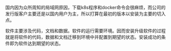 国内因为众所周知的局域网原因，下载k8s程序和docker命令会很麻烦，而公司的发行版客户主要还是以国内用户为主，所以打算在最初的版本以安装为主要的切入点。

软件主要涉及代码，文档和数据。软件的运行需要环境。因而安装升级软件的过程就是将软件的代码，数据和文档迁移到环境中并配置到期望的状态。安装成功的条件即为软件达到期望的状态。



